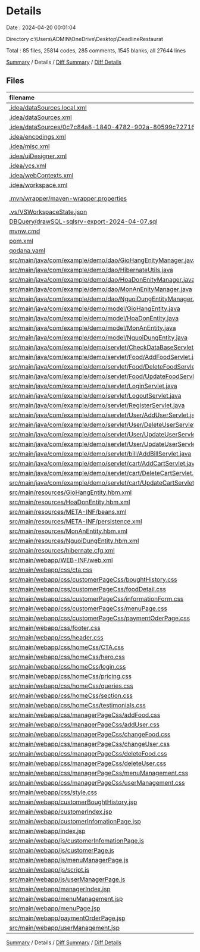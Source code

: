 # Details

Date : 2024-04-20 00:01:04

Directory c:\\Users\\ADMIN\\OneDrive\\Desktop\\DeadlineRestaurat

Total : 85 files,  25814 codes, 285 comments, 1545 blanks, all 27644 lines

[Summary](results.md) / Details / [Diff Summary](diff.md) / [Diff Details](diff-details.md)

## Files
| filename | language | code | comment | blank | total |
| :--- | :--- | ---: | ---: | ---: | ---: |
| [.idea/dataSources.local.xml](/.idea/dataSources.local.xml) | XML | 26 | 0 | 0 | 26 |
| [.idea/dataSources.xml](/.idea/dataSources.xml) | XML | 12 | 0 | 0 | 12 |
| [.idea/dataSources/0c7c84a8-1840-4782-902a-80599c727165.xml](/.idea/dataSources/0c7c84a8-1840-4782-902a-80599c727165.xml) | XML | 17,250 | 0 | 0 | 17,250 |
| [.idea/encodings.xml](/.idea/encodings.xml) | XML | 7 | 0 | 0 | 7 |
| [.idea/misc.xml](/.idea/misc.xml) | XML | 13 | 0 | 0 | 13 |
| [.idea/uiDesigner.xml](/.idea/uiDesigner.xml) | XML | 124 | 0 | 0 | 124 |
| [.idea/vcs.xml](/.idea/vcs.xml) | XML | 6 | 0 | 0 | 6 |
| [.idea/webContexts.xml](/.idea/webContexts.xml) | XML | 17 | 0 | 0 | 17 |
| [.idea/workspace.xml](/.idea/workspace.xml) | XML | 298 | 0 | 0 | 298 |
| [.mvn/wrapper/maven-wrapper.properties](/.mvn/wrapper/maven-wrapper.properties) | Java Properties | 2 | 0 | 0 | 2 |
| [.vs/VSWorkspaceState.json](/.vs/VSWorkspaceState.json) | JSON | 6 | 0 | 0 | 6 |
| [DBQuery/drawSQL-sqlsrv-export-2024-04-07.sql](/DBQuery/drawSQL-sqlsrv-export-2024-04-07.sql) | SQL | 1 | 0 | 0 | 1 |
| [mvnw.cmd](/mvnw.cmd) | Batch | 102 | 51 | 36 | 189 |
| [pom.xml](/pom.xml) | XML | 73 | 2 | 5 | 80 |
| [qodana.yaml](/qodana.yaml) | YAML | 5 | 19 | 8 | 32 |
| [src/main/java/com/example/demo/dao/GioHangEnityManager.java](/src/main/java/com/example/demo/dao/GioHangEnityManager.java) | Java | 44 | 0 | 7 | 51 |
| [src/main/java/com/example/demo/dao/HibernateUtils.java](/src/main/java/com/example/demo/dao/HibernateUtils.java) | Java | 20 | 3 | 6 | 29 |
| [src/main/java/com/example/demo/dao/HoaDonEnityManager.java](/src/main/java/com/example/demo/dao/HoaDonEnityManager.java) | Java | 44 | 0 | 7 | 51 |
| [src/main/java/com/example/demo/dao/MonAnEnityManager.java](/src/main/java/com/example/demo/dao/MonAnEnityManager.java) | Java | 44 | 0 | 7 | 51 |
| [src/main/java/com/example/demo/dao/NguoiDungEntityManager.java](/src/main/java/com/example/demo/dao/NguoiDungEntityManager.java) | Java | 44 | 0 | 8 | 52 |
| [src/main/java/com/example/demo/model/GioHangEntity.java](/src/main/java/com/example/demo/model/GioHangEntity.java) | Java | 80 | 0 | 22 | 102 |
| [src/main/java/com/example/demo/model/HoaDonEntity.java](/src/main/java/com/example/demo/model/HoaDonEntity.java) | Java | 102 | 1 | 26 | 129 |
| [src/main/java/com/example/demo/model/MonAnEntity.java](/src/main/java/com/example/demo/model/MonAnEntity.java) | Java | 94 | 0 | 24 | 118 |
| [src/main/java/com/example/demo/model/NguoiDungEntity.java](/src/main/java/com/example/demo/model/NguoiDungEntity.java) | Java | 143 | 0 | 36 | 179 |
| [src/main/java/com/example/demo/servlet/CheckDataBaseServlet.java](/src/main/java/com/example/demo/servlet/CheckDataBaseServlet.java) | Java | 60 | 1 | 10 | 71 |
| [src/main/java/com/example/demo/servlet/Food/AddFoodServlet.java](/src/main/java/com/example/demo/servlet/Food/AddFoodServlet.java) | Java | 49 | 2 | 11 | 62 |
| [src/main/java/com/example/demo/servlet/Food/DeleteFoodServlet.java](/src/main/java/com/example/demo/servlet/Food/DeleteFoodServlet.java) | Java | 31 | 0 | 8 | 39 |
| [src/main/java/com/example/demo/servlet/Food/UpdateFoodServlet.java](/src/main/java/com/example/demo/servlet/Food/UpdateFoodServlet.java) | Java | 73 | 2 | 17 | 92 |
| [src/main/java/com/example/demo/servlet/LoginServlet.java](/src/main/java/com/example/demo/servlet/LoginServlet.java) | Java | 83 | 0 | 13 | 96 |
| [src/main/java/com/example/demo/servlet/LogoutServlet.java](/src/main/java/com/example/demo/servlet/LogoutServlet.java) | Java | 16 | 0 | 5 | 21 |
| [src/main/java/com/example/demo/servlet/RegisterServlet.java](/src/main/java/com/example/demo/servlet/RegisterServlet.java) | Java | 3 | 0 | 2 | 5 |
| [src/main/java/com/example/demo/servlet/User/AddUserServlet.java](/src/main/java/com/example/demo/servlet/User/AddUserServlet.java) | Java | 54 | 2 | 10 | 66 |
| [src/main/java/com/example/demo/servlet/User/DeleteUserServlet.java](/src/main/java/com/example/demo/servlet/User/DeleteUserServlet.java) | Java | 28 | 0 | 8 | 36 |
| [src/main/java/com/example/demo/servlet/User/UpdateUserServlet.java](/src/main/java/com/example/demo/servlet/User/UpdateUserServlet.java) | Java | 83 | 2 | 21 | 106 |
| [src/main/java/com/example/demo/servlet/User/UpdateUserServletForAdminPage.java](/src/main/java/com/example/demo/servlet/User/UpdateUserServletForAdminPage.java) | Java | 96 | 2 | 28 | 126 |
| [src/main/java/com/example/demo/servlet/bill/AddBillServlet.java](/src/main/java/com/example/demo/servlet/bill/AddBillServlet.java) | Java | 51 | 1 | 13 | 65 |
| [src/main/java/com/example/demo/servlet/cart/AddCartServlet.java](/src/main/java/com/example/demo/servlet/cart/AddCartServlet.java) | Java | 60 | 0 | 15 | 75 |
| [src/main/java/com/example/demo/servlet/cart/DeleteCartServlet.java](/src/main/java/com/example/demo/servlet/cart/DeleteCartServlet.java) | Java | 3 | 0 | 2 | 5 |
| [src/main/java/com/example/demo/servlet/cart/UpdateCartServlet.java](/src/main/java/com/example/demo/servlet/cart/UpdateCartServlet.java) | Java | 3 | 0 | 2 | 5 |
| [src/main/resources/GioHangEntity.hbm.xml](/src/main/resources/GioHangEntity.hbm.xml) | XML | 25 | 0 | 3 | 28 |
| [src/main/resources/HoaDonEntity.hbm.xml](/src/main/resources/HoaDonEntity.hbm.xml) | XML | 33 | 0 | 1 | 34 |
| [src/main/resources/META-INF/beans.xml](/src/main/resources/META-INF/beans.xml) | XML | 6 | 0 | 1 | 7 |
| [src/main/resources/META-INF/persistence.xml](/src/main/resources/META-INF/persistence.xml) | XML | 17 | 0 | 1 | 18 |
| [src/main/resources/MonAnEntity.hbm.xml](/src/main/resources/MonAnEntity.hbm.xml) | XML | 33 | 0 | 1 | 34 |
| [src/main/resources/NguoiDungEntity.hbm.xml](/src/main/resources/NguoiDungEntity.hbm.xml) | XML | 48 | 0 | 2 | 50 |
| [src/main/resources/hibernate.cfg.xml](/src/main/resources/hibernate.cfg.xml) | XML | 25 | 0 | 1 | 26 |
| [src/main/webapp/WEB-INF/web.xml](/src/main/webapp/WEB-INF/web.xml) | XML | 6 | 0 | 0 | 6 |
| [src/main/webapp/css/cta.css](/src/main/webapp/css/cta.css) | CSS | 65 | 5 | 12 | 82 |
| [src/main/webapp/css/customerPageCss/boughtHistory.css](/src/main/webapp/css/customerPageCss/boughtHistory.css) | CSS | 118 | 3 | 32 | 153 |
| [src/main/webapp/css/customerPageCss/foodDetail.css](/src/main/webapp/css/customerPageCss/foodDetail.css) | CSS | 117 | 1 | 25 | 143 |
| [src/main/webapp/css/customerPageCss/informationForm.css](/src/main/webapp/css/customerPageCss/informationForm.css) | CSS | 200 | 17 | 43 | 260 |
| [src/main/webapp/css/customerPageCss/menuPage.css](/src/main/webapp/css/customerPageCss/menuPage.css) | CSS | 143 | 5 | 39 | 187 |
| [src/main/webapp/css/customerPageCss/paymentOderPage.css](/src/main/webapp/css/customerPageCss/paymentOderPage.css) | CSS | 163 | 5 | 40 | 208 |
| [src/main/webapp/css/footer.css](/src/main/webapp/css/footer.css) | CSS | 61 | 0 | 12 | 73 |
| [src/main/webapp/css/header.css](/src/main/webapp/css/header.css) | CSS | 58 | 3 | 11 | 72 |
| [src/main/webapp/css/homeCss/CTA.css](/src/main/webapp/css/homeCss/CTA.css) | CSS | 66 | 27 | 13 | 106 |
| [src/main/webapp/css/homeCss/hero.css](/src/main/webapp/css/homeCss/hero.css) | CSS | 44 | 1 | 9 | 54 |
| [src/main/webapp/css/homeCss/login.css](/src/main/webapp/css/homeCss/login.css) | CSS | 95 | 0 | 15 | 110 |
| [src/main/webapp/css/homeCss/pricing.css](/src/main/webapp/css/homeCss/pricing.css) | CSS | 91 | 1 | 18 | 110 |
| [src/main/webapp/css/homeCss/queries.css](/src/main/webapp/css/homeCss/queries.css) | CSS | 252 | 16 | 80 | 348 |
| [src/main/webapp/css/homeCss/section.css](/src/main/webapp/css/homeCss/section.css) | CSS | 169 | 5 | 41 | 215 |
| [src/main/webapp/css/homeCss/testimonials.css](/src/main/webapp/css/homeCss/testimonials.css) | CSS | 49 | 2 | 12 | 63 |
| [src/main/webapp/css/managerPageCss/addFood.css](/src/main/webapp/css/managerPageCss/addFood.css) | CSS | 147 | 2 | 25 | 174 |
| [src/main/webapp/css/managerPageCss/addUser.css](/src/main/webapp/css/managerPageCss/addUser.css) | CSS | 156 | 2 | 28 | 186 |
| [src/main/webapp/css/managerPageCss/changeFood.css](/src/main/webapp/css/managerPageCss/changeFood.css) | CSS | 117 | 1 | 21 | 139 |
| [src/main/webapp/css/managerPageCss/changeUser.css](/src/main/webapp/css/managerPageCss/changeUser.css) | CSS | 136 | 1 | 27 | 164 |
| [src/main/webapp/css/managerPageCss/deleteFood.css](/src/main/webapp/css/managerPageCss/deleteFood.css) | CSS | 104 | 1 | 23 | 128 |
| [src/main/webapp/css/managerPageCss/deleteUser.css](/src/main/webapp/css/managerPageCss/deleteUser.css) | CSS | 104 | 1 | 23 | 128 |
| [src/main/webapp/css/managerPageCss/menuManagement.css](/src/main/webapp/css/managerPageCss/menuManagement.css) | CSS | 18 | 0 | 4 | 22 |
| [src/main/webapp/css/managerPageCss/userManagement.css](/src/main/webapp/css/managerPageCss/userManagement.css) | CSS | 144 | 5 | 37 | 186 |
| [src/main/webapp/css/style.css](/src/main/webapp/css/style.css) | CSS | 153 | 4 | 39 | 196 |
| [src/main/webapp/customerBoughtHistory.jsp](/src/main/webapp/customerBoughtHistory.jsp) | HTML | 158 | 0 | 27 | 185 |
| [src/main/webapp/customerIndex.jsp](/src/main/webapp/customerIndex.jsp) | HTML | 549 | 4 | 67 | 620 |
| [src/main/webapp/customerInfomationPage.jsp](/src/main/webapp/customerInfomationPage.jsp) | HTML | 294 | 8 | 41 | 343 |
| [src/main/webapp/index.jsp](/src/main/webapp/index.jsp) | HTML | 548 | 4 | 67 | 619 |
| [src/main/webapp/js/customerInfomationPage.js](/src/main/webapp/js/customerInfomationPage.js) | JavaScript | 25 | 1 | 7 | 33 |
| [src/main/webapp/js/customerPage.js](/src/main/webapp/js/customerPage.js) | JavaScript | 40 | 5 | 10 | 55 |
| [src/main/webapp/js/menuManagerPage.js](/src/main/webapp/js/menuManagerPage.js) | JavaScript | 114 | 25 | 29 | 168 |
| [src/main/webapp/js/script.js](/src/main/webapp/js/script.js) | JavaScript | 41 | 4 | 13 | 58 |
| [src/main/webapp/js/userManagerPage.js](/src/main/webapp/js/userManagerPage.js) | JavaScript | 145 | 25 | 37 | 207 |
| [src/main/webapp/managerIndex.jsp](/src/main/webapp/managerIndex.jsp) | HTML | 548 | 4 | 67 | 619 |
| [src/main/webapp/menuManagement.jsp](/src/main/webapp/menuManagement.jsp) | HTML | 362 | 4 | 55 | 421 |
| [src/main/webapp/menuPage.jsp](/src/main/webapp/menuPage.jsp) | HTML | 229 | 0 | 34 | 263 |
| [src/main/webapp/paymentOrderPage.jsp](/src/main/webapp/paymentOrderPage.jsp) | HTML | 164 | 0 | 30 | 194 |
| [src/main/webapp/userManagement.jsp](/src/main/webapp/userManagement.jsp) | HTML | 384 | 5 | 65 | 454 |

[Summary](results.md) / Details / [Diff Summary](diff.md) / [Diff Details](diff-details.md)